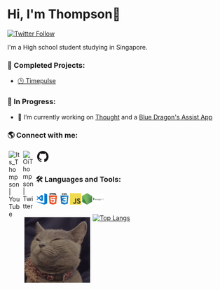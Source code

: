 # Hi, I'm Thompson👋
[![Twitter Follow](https://img.shields.io/twitter/follow/ItsThompson?color=1DA1F2&logo=twitter&style=for-the-badge)](https://twitter.com/OiThompson)

I'm a High school student studying in Singapore.

### 🏁 Completed Projects:
-   [🕒 Timepulse](https://github.com/itsthompson/timepulse)

### 🚧 In Progress:

-   🔭 I’m currently working on [Thought](https://github.com/itsthompson/thought) and a [Blue Dragon's Assist App](https://github.com/ItsThompson/Blue-Dragon-Assist-App)


### 🌎 Connect with me:
[](https://www.youtube.com/channel/uclekptq5i2yugm9u2tgp4xw)[<img align="left" alt="Its_Thompson | YouTube" width="26px" style="padding:0.2rem" src="https://cdn.jsdelivr.net/npm/simple-icons@v3/icons/youtube.svg" />](https://www.youtube.com/channel/uclekptq5i2yugm9u2tgp4xw)
[](https://twitter.com/oithompson)[<img align="left" alt="OiThompson | Twitter" width="26px" style="padding:0.2rem" src="https://cdn.jsdelivr.net/npm/simple-icons@v3/icons/twitter.svg" />](https://twitter.com/oithompson)
[](https://github.com/itsthompson)[<img align="left" alt="GitHub" width="26px" style="padding:0.2rem" src="https://raw.githubusercontent.com/github/explore/78df643247d429f6cc873026c0622819ad797942/topics/github/github.png" />](https://github.com/itsthompson)

<br>
<br>

### 🛠️ Languages and Tools:
[](https://code.visualstudio.com/)[<img align="left" alt="Visual Studio Code" width="26px" src="https://raw.githubusercontent.com/github/explore/80688e429a7d4ef2fca1e82350fe8e3517d3494d/topics/visual-studio-code/visual-studio-code.png" />](https://code.visualstudio.com/)

[](https://github.com/ItsThompson)[<img align="left" alt="HTML5" width="26px" src="https://raw.githubusercontent.com/github/explore/80688e429a7d4ef2fca1e82350fe8e3517d3494d/topics/html/html.png" />](https://github.com/ItsThompson)

[](https://github.com/ItsThompson)[<img align="left" alt="CSS3" width="26px" src="https://raw.githubusercontent.com/github/explore/80688e429a7d4ef2fca1e82350fe8e3517d3494d/topics/css/css.png" />](https://github.com/ItsThompson)

[](https://github.com/ItsThompson)[<img align="left" alt="JavaScript" width="26px" src="https://raw.githubusercontent.com/github/explore/80688e429a7d4ef2fca1e82350fe8e3517d3494d/topics/javascript/javascript.png" />](https://github.com/ItsThompson)

[](https://github.com/ItsThompson)[<img align="left" alt="Node.js" width="26px" src="https://raw.githubusercontent.com/github/explore/80688e429a7d4ef2fca1e82350fe8e3517d3494d/topics/nodejs/nodejs.png" />](https://github.com/ItsThompson)

[](https://github.com/ItsThompson)[<img align="left" alt="MongoDB" width="26px" src="https://raw.githubusercontent.com/github/explore/80688e429a7d4ef2fca1e82350fe8e3517d3494d/topics/mongodb/mongodb.png" />](https://github.com/ItsThompson)
<br>
<br>

<a href="https://github.com/ItsThompson"><img align="left" width="150" height="150" style= "padding:0.4rem" src="https://github.com/ItsThompson/ItsThompson/blob/master/Profile%20Picture%20GIF.gif" class="rounded-circle"></a>

[![Top Langs](https://github-readme-stats.vercel.app/api/top-langs/?username=itsthompson&layout=compact)](https://github.com/itsthompson)
